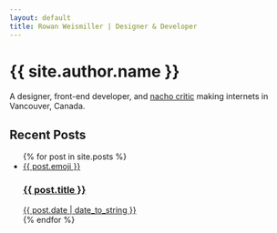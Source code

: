 ```yaml
---
layout: default
title: Rowan Weismiller | Designer & Developer
---
```


<div class="opening">
    <h1 class="opening__title">{{ site.author.name }}</h1>
    <p class="opening__subtitle">A designer, front-end developer, and <a class="link" href="//thenachoclub.com/">nacho critic</a> making internets in Vancouver, Canada.</p>
</div>

<h2>Recent Posts</h2>
<ul class="posts two-up">
    {% for post in site.posts %}
        <li class="two-up__column">
            <a class="card" href="{{ post.url }}">
                <div class="card__emoji">
                    {{ post.emoji }}
                </div>
                <div class="card__text">
                    <h3 class="card__title">{{ post.title }}</h3>
                    <span class="card__subtitle">{{ post.date | date_to_string }}</span>
                </div>
            </a>
        </li>
    {% endfor %}
</ul>
